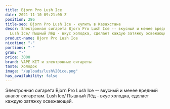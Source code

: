 ```yaml
---
title: Bjorn Pro Lush Ice
date: 2021-11-10 09:21:00 Z
position: 286
title-seo: Bjorn Pro Lush Ice - купить в Казахстане
descr: Электронная сигарета Bjorn Pro Lush Ice -- вкусный и менее вредный аналог сигаретам.
  Lush Ice/ Пышный Лёд - вкус холодка, сделает каждую затяжку освежающей.
product-name: Bjorn Pro Lush Ice
nicotine: "-"
portions: "-"
gram: "-"
price: 3000
brand: VAPE KIT и электронные сигареты
taste: Холодок
image: "/uploads/lush%20ice.png"
has_availability: false
---
```


Электронная сигарета Bjorn Pro Lush Ice -- вкусный и менее вредный аналог сигаретам. Lush Ice/ Пышный Лёд - вкус холодка, сделает каждую затяжку освежающей.